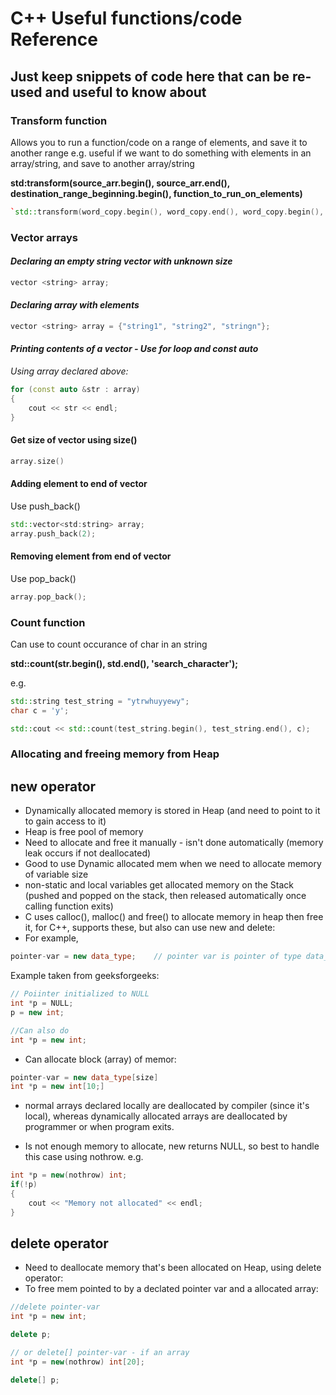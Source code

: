 # C++ Useful functions/code Reference 

## Just keep snippets of code here that can be re-used and useful to know about 

### Transform function

Allows you to run a function/code on a range of elements, and save it to another range
e.g. useful if we want to do something with elements in an array/string, and save to another array/string

**std:transform(source_arr.begin(), source_arr.end(), destination_range_beginning.begin(), function_to_run_on_elements)**

```c++
`std::transform(word_copy.begin(), word_copy.end(), word_copy.begin(), [](unsigned char c){return tolower(c); });`
```

### Vector arrays

#### *Declaring an empty string vector with unknown size*

```c++
vector <string> array;
```
#### *Declaring array with elements*

```c++
vector <string> array = {"string1", "string2", "stringn"};
```

#### *Printing contents of a vector - Use for loop and const auto* 

*Using array declared above:*

```c++
for (const auto &str : array) 
{
    cout << str << endl;
}
```
#### Get size of vector using size()
```c++
array.size()
```

#### Adding element to end of vector
Use push_back() 

```c++
std::vector<std:string> array;
array.push_back(2);
```
#### Removing element from end of vector
Use pop_back()
```c++
array.pop_back(); 
```

### Count function

Can use to count occurance of char in an string


**std::count(str.begin(), std.end(), 'search_character');**

e.g. 

```c++
std::string test_string = "ytrwhuyyewy";
char c = 'y';

std::cout << std::count(test_string.begin(), test_string.end(), c);
```

### Allocating and freeing memory from Heap

## new operator 

- Dynamically allocated memory is stored in Heap (and need to point to it to gain access to it)
- Heap is free pool of memory
- Need to allocate and free it manually - isn't done automatically (memory leak occurs if not deallocated)
- Good to use Dynamic allocated mem when we need to allocate memory of variable size
- non-static and local variables get allocated memory on the Stack (pushed and popped on the stack, then released automatically once calling function exits)
- C uses calloc(), malloc() and free() to allocate memory in heap then free it, for C++, supports these, but also can use new and delete:
- For example, 
```c++
pointer-var = new data_type;    // pointer var is pointer of type data_type. data_type can ve built-in data type (int, float, char, etc..) including array or user-defined types such as struct or class
```

Example taken from geeksforgeeks:

```c++
// Poiinter initialized to NULL
int *p = NULL; 
p = new int; 

//Can also do
int *p = new int; 

```

- Can allocate block (array) of memor:

```c++
pointer-var = new data_type[size]
int *p = new int[10;]

```
- normal arrays declared locally are deallocated by compiler (since it's local), whereas dynamically allocated arrays are deallocated by programmer or when program exits. 

- Is not enough memory to allocate, new returns NULL, so best to handle this case using nothrow. e.g. 

```c++
int *p = new(nothrow) int;
if(!p)
{ 
    cout << "Memory not allocated" << endl; 
}
```

## delete operator

- Need to deallocate memory that's been allocated on Heap, using delete operator:
- To free mem pointed to by a declated pointer var and a allocated array:
```c++
//delete pointer-var
int *p = new int; 

delete p;

// or delete[] pointer-var - if an array
int *p = new(nothrow) int[20];

delete[] p; 

```
